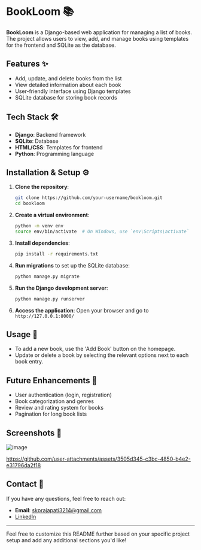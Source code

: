 
# BookLoom 📚

**BookLoom** is a Django-based web application for managing a list of books. The project allows users to view, add, and manage books using templates for the frontend and SQLite as the database.

## Features ✨
- Add, update, and delete books from the list
- View detailed information about each book
- User-friendly interface using Django templates
- SQLite database for storing book records

## Tech Stack 🛠
- **Django**: Backend framework
- **SQLite**: Database
- **HTML/CSS**: Templates for frontend
- **Python**: Programming language

## Installation & Setup ⚙️

1. **Clone the repository**:
    ```bash
    git clone https://github.com/your-username/bookloom.git
    cd bookloom
    ```

2. **Create a virtual environment**:
    ```bash
    python -m venv env
    source env/bin/activate  # On Windows, use `env\Scripts\activate`
    ```

3. **Install dependencies**:
    ```bash
    pip install -r requirements.txt
    ```

4. **Run migrations** to set up the SQLite database:
    ```bash
    python manage.py migrate
    ```

5. **Run the Django development server**:
    ```bash
    python manage.py runserver
    ```

6. **Access the application**:
    Open your browser and go to `http://127.0.0.1:8000/`

## Usage 🚀
- To add a new book, use the 'Add Book' button on the homepage.
- Update or delete a book by selecting the relevant options next to each book entry.

## Future Enhancements 📝
- User authentication (login, registration)
- Book categorization and genres
- Review and rating system for books
- Pagination for long book lists

## Screenshots 📸
![image](https://github.com/user-attachments/assets/e73f4868-9168-40b8-a8e2-2ad43e166320)

https://github.com/user-attachments/assets/3505d345-c3bc-4850-b4e2-e31796da2f18



## Contact 📧
If you have any questions, feel free to reach out:
- **Email**: skprajapati3214@gmail.com
- [LinkedIn](https://www.linkedin.com/in/skp3214/)

---

Feel free to customize this README further based on your specific project setup and add any additional sections you'd like!
